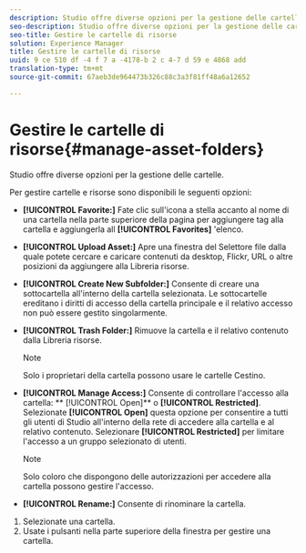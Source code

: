 ```yaml
---
description: Studio offre diverse opzioni per la gestione delle cartelle.
seo-description: Studio offre diverse opzioni per la gestione delle cartelle.
seo-title: Gestire le cartelle di risorse
solution: Experience Manager
title: Gestire le cartelle di risorse
uuid: 9 ce 510 df -4 f 7 a -4178-b 2 c 4-7 d 59 e 4868 add
translation-type: tm+mt
source-git-commit: 67aeb3de964473b326c88c3a3f81ff48a6a12652

---
```



# Gestire le cartelle di risorse{#manage-asset-folders}

Studio offre diverse opzioni per la gestione delle cartelle.

Per gestire cartelle e risorse sono disponibili le seguenti opzioni:

* **[!UICONTROL Favorite:]** Fate clic sull'icona a stella accanto al nome di una cartella nella parte superiore della pagina per aggiungere tag alla cartella e aggiungerla all **[!UICONTROL Favorites]** 'elenco.

* **[!UICONTROL Upload Asset:]** Apre una finestra del Selettore file dalla quale potete cercare e caricare contenuti da desktop, Flickr, URL o altre posizioni da aggiungere alla Libreria risorse.
* **[!UICONTROL Create New Subfolder:]** Consente di creare una sottocartella all'interno della cartella selezionata. Le sottocartelle ereditano i diritti di accesso della cartella principale e il relativo accesso non può essere gestito singolarmente.
* **[!UICONTROL Trash Folder:]** Rimuove la cartella e il relativo contenuto dalla Libreria risorse.

   >[!NOTE]
   >
   >Solo i proprietari della cartella possono usare le cartelle Cestino.

* **[!UICONTROL Manage Access:]** Consente di controllare l'accesso alla cartella: ** [!UICONTROL Open]** o **[!UICONTROL Restricted]**. Selezionate **[!UICONTROL Open]** questa opzione per consentire a tutti gli utenti di Studio all'interno della rete di accedere alla cartella e al relativo contenuto. Selezionare **[!UICONTROL Restricted]** per limitare l'accesso a un gruppo selezionato di utenti.

   >[!NOTE]
   >
   >Solo coloro che dispongono delle autorizzazioni per accedere alla cartella possono gestire l'accesso.

* **[!UICONTROL Rename:]** Consente di rinominare la cartella.

1. Selezionate una cartella.
1. Usate i pulsanti nella parte superiore della finestra per gestire una cartella.

